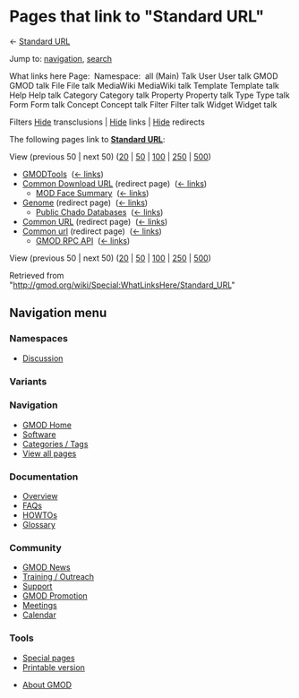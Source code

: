 <div id="mw-page-base" class="noprint">

</div>

<div id="mw-head-base" class="noprint">

</div>

<div id="content" class="mw-body" role="main">

<span id="top"></span>

<div id="mw-js-message" style="display:none;">

</div>



# <span dir="auto">Pages that link to "Standard URL"</span>

<div id="bodyContent">

<div id="contentSub">

← [Standard URL](/wiki/Standard_URL "Standard URL")

</div>

<div id="jump-to-nav" class="mw-jump">

Jump to: [navigation](#mw-navigation), [search](#p-search)

</div>

<div id="mw-content-text">

What links here Page:  Namespace:  all (Main) Talk User User talk GMOD
GMOD talk File File talk MediaWiki MediaWiki talk Template Template talk
Help Help talk Category Category talk Property Property talk Type Type
talk Form Form talk Concept Concept talk Filter Filter talk Widget
Widget talk

Filters
[Hide](/mediawiki/index.php?title=Special:WhatLinksHere/Standard_URL&hidetrans=1 "Special:WhatLinksHere/Standard URL")
transclusions \|
[Hide](/mediawiki/index.php?title=Special:WhatLinksHere/Standard_URL&hidelinks=1 "Special:WhatLinksHere/Standard URL")
links \|
[Hide](/mediawiki/index.php?title=Special:WhatLinksHere/Standard_URL&hideredirs=1 "Special:WhatLinksHere/Standard URL")
redirects

The following pages link to **[Standard
URL](/wiki/Standard_URL "Standard URL")**:

View (previous 50 \| next 50)
([20](/mediawiki/index.php?title=Special:WhatLinksHere/Standard_URL&limit=20 "Special:WhatLinksHere/Standard URL")
\|
[50](/mediawiki/index.php?title=Special:WhatLinksHere/Standard_URL&limit=50 "Special:WhatLinksHere/Standard URL")
\|
[100](/mediawiki/index.php?title=Special:WhatLinksHere/Standard_URL&limit=100 "Special:WhatLinksHere/Standard URL")
\|
[250](/mediawiki/index.php?title=Special:WhatLinksHere/Standard_URL&limit=250 "Special:WhatLinksHere/Standard URL")
\|
[500](/mediawiki/index.php?title=Special:WhatLinksHere/Standard_URL&limit=500 "Special:WhatLinksHere/Standard URL"))

- [GMODTools](/wiki/GMODTools "GMODTools") ‎
  <span class="mw-whatlinkshere-tools">([←
  links](/mediawiki/index.php?title=Special:WhatLinksHere&target=GMODTools "Special:WhatLinksHere"))</span>
- [Common Download
  URL](/mediawiki/index.php?title=Common_Download_URL&redirect=no "Common Download URL")
  (redirect page) ‎ <span class="mw-whatlinkshere-tools">([←
  links](/mediawiki/index.php?title=Special:WhatLinksHere&target=Common+Download+URL "Special:WhatLinksHere"))</span>
  - [MOD Face Summary](/wiki/MOD_Face_Summary "MOD Face Summary") ‎
    <span class="mw-whatlinkshere-tools">([←
    links](/mediawiki/index.php?title=Special:WhatLinksHere&target=MOD+Face+Summary "Special:WhatLinksHere"))</span>
- [Genome](/mediawiki/index.php?title=Genome&redirect=no "Genome")
  (redirect page) ‎ <span class="mw-whatlinkshere-tools">([←
  links](/mediawiki/index.php?title=Special:WhatLinksHere&target=Genome "Special:WhatLinksHere"))</span>
  - [Public Chado
    Databases](/wiki/Public_Chado_Databases "Public Chado Databases") ‎
    <span class="mw-whatlinkshere-tools">([←
    links](/mediawiki/index.php?title=Special:WhatLinksHere&target=Public+Chado+Databases "Special:WhatLinksHere"))</span>
- [Common
  URL](/mediawiki/index.php?title=Common_URL&redirect=no "Common URL")
  (redirect page) ‎ <span class="mw-whatlinkshere-tools">([←
  links](/mediawiki/index.php?title=Special:WhatLinksHere&target=Common+URL "Special:WhatLinksHere"))</span>
- [Common
  url](/mediawiki/index.php?title=Common_url&redirect=no "Common url")
  (redirect page) ‎ <span class="mw-whatlinkshere-tools">([←
  links](/mediawiki/index.php?title=Special:WhatLinksHere&target=Common+url "Special:WhatLinksHere"))</span>
  - [GMOD RPC API](/wiki/GMOD_RPC_API "GMOD RPC API") ‎
    <span class="mw-whatlinkshere-tools">([←
    links](/mediawiki/index.php?title=Special:WhatLinksHere&target=GMOD+RPC+API "Special:WhatLinksHere"))</span>

View (previous 50 \| next 50)
([20](/mediawiki/index.php?title=Special:WhatLinksHere/Standard_URL&limit=20 "Special:WhatLinksHere/Standard URL")
\|
[50](/mediawiki/index.php?title=Special:WhatLinksHere/Standard_URL&limit=50 "Special:WhatLinksHere/Standard URL")
\|
[100](/mediawiki/index.php?title=Special:WhatLinksHere/Standard_URL&limit=100 "Special:WhatLinksHere/Standard URL")
\|
[250](/mediawiki/index.php?title=Special:WhatLinksHere/Standard_URL&limit=250 "Special:WhatLinksHere/Standard URL")
\|
[500](/mediawiki/index.php?title=Special:WhatLinksHere/Standard_URL&limit=500 "Special:WhatLinksHere/Standard URL"))

</div>

<div class="printfooter">

Retrieved from
"<http://gmod.org/wiki/Special:WhatLinksHere/Standard_URL>"

</div>

<div id="catlinks" class="catlinks catlinks-allhidden">

</div>

<div class="visualClear">

</div>

</div>

</div>

<div id="mw-navigation">

## Navigation menu

<div id="mw-head">



<div id="left-navigation">

<div id="p-namespaces" class="vectorTabs" role="navigation"
aria-labelledby="p-namespaces-label">

### Namespaces


- <span id="ca-talk"><a
  href="/mediawiki/index.php?title=Talk:Standard_URL&amp;action=edit&amp;redlink=1"
  accesskey="t"
  title="Discussion about the content page [t]">Discussion</a></span>

</div>

<div id="p-variants" class="vectorMenu emptyPortlet" role="navigation"
aria-labelledby="p-variants-label">

### 

### Variants[](#)

<div class="menu">

</div>

</div>

</div>





</div>

</div>

</div>

<div id="mw-panel">

<div id="p-logo" role="banner">

<a href="/wiki/Main_Page"
style="background-image: url(http://gmod.org/images/GMOD-cogs.png);"
title="Visit the main page"></a>

</div>

<div id="p-Navigation" class="portal" role="navigation"
aria-labelledby="p-Navigation-label">

### Navigation

<div class="body">

- <span id="n-GMOD-Home">[GMOD Home](/wiki/Main_Page)</span>
- <span id="n-Software">[Software](/wiki/GMOD_Components)</span>
- <span id="n-Categories-.2F-Tags">[Categories /
  Tags](/wiki/Categories)</span>
- <span id="n-View-all-pages">[View all
  pages](/wiki/Special:AllPages)</span>

</div>

</div>

<div id="p-Documentation" class="portal" role="navigation"
aria-labelledby="p-Documentation-label">

### Documentation

<div class="body">

- <span id="n-Overview">[Overview](/wiki/Overview)</span>
- <span id="n-FAQs">[FAQs](/wiki/Category:FAQ)</span>
- <span id="n-HOWTOs">[HOWTOs](/wiki/Category:HOWTO)</span>
- <span id="n-Glossary">[Glossary](/wiki/Glossary)</span>

</div>

</div>

<div id="p-Community" class="portal" role="navigation"
aria-labelledby="p-Community-label">

### Community

<div class="body">

- <span id="n-GMOD-News">[GMOD News](/wiki/GMOD_News)</span>
- <span id="n-Training-.2F-Outreach">[Training /
  Outreach](/wiki/Training_and_Outreach)</span>
- <span id="n-Support">[Support](/wiki/Support)</span>
- <span id="n-GMOD-Promotion">[GMOD
  Promotion](/wiki/GMOD_Promotion)</span>
- <span id="n-Meetings">[Meetings](/wiki/Meetings)</span>
- <span id="n-Calendar">[Calendar](/wiki/Calendar)</span>

</div>

</div>

<div id="p-tb" class="portal" role="navigation"
aria-labelledby="p-tb-label">

### Tools

<div class="body">

- <span id="t-specialpages"><a href="/wiki/Special:SpecialPages" accesskey="q"
  title="A list of all special pages [q]">Special pages</a></span>
- <span id="t-print"><a
  href="/mediawiki/index.php?title=Special:WhatLinksHere/Standard_URL&amp;printable=yes"
  rel="alternate" accesskey="p"
  title="Printable version of this page [p]">Printable version</a></span>

</div>

</div>

</div>

</div>

<div id="footer" role="contentinfo">

- <span id="footer-places-about">[About
  GMOD](/wiki/GMOD:About "GMOD:About")</span>

<!-- -->






</div>
